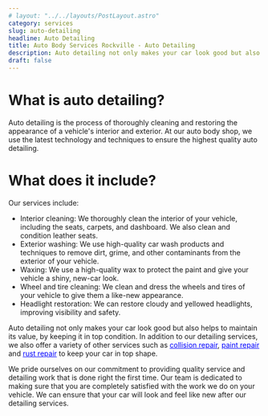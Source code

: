 ```yaml
---
# layout: "../../layouts/PostLayout.astro"
category: services
slug: auto-detailing
headline: Auto Detailing
title: Auto Body Services Rockville - Auto Detailing
description: Auto detailing not only makes your car look good but also helps to maintain its value, by keeping it in top condition. In addition to our detailing services, we also offer a variety of other services such as collision repair, paint repair and rust repair to keep your car in top shape.
draft: false
---
```


# What is auto detailing?

Auto detailing is the process of thoroughly cleaning and restoring the appearance of a vehicle's interior and exterior. At our auto body shop, we use the latest technology and techniques to ensure the highest quality auto detailing.

# What does it include?

Our services include:

- Interior cleaning: We thoroughly clean the interior of your vehicle, including the seats, carpets, and dashboard. We also clean and condition leather seats.
- Exterior washing: We use high-quality car wash products and techniques to remove dirt, grime, and other contaminants from the exterior of your vehicle.
- Waxing: We use a high-quality wax to protect the paint and give your vehicle a shiny, new-car look.
- Wheel and tire cleaning: We clean and dress the wheels and tires of your vehicle to give them a like-new appearance.
- Headlight restoration: We can restore cloudy and yellowed headlights, improving visibility and safety.

Auto detailing not only makes your car look good but also helps to maintain its value, by keeping it in top condition. In addition to our detailing services, we also offer a variety of other services such as [collision repair](./collision-repair), [paint repair](./paint-repair) and [rust repair](./rust-repair) to keep your car in top shape.

We pride ourselves on our commitment to providing quality service and detailing work that is done right the first time. Our team is dedicated to making sure that you are completely satisfied with the work we do on your vehicle. We can ensure that your car will look and feel like new after our detailing services.

<style>
	a {
		color: blue;
	}
</style>
